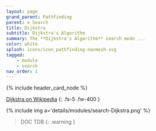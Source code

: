```yaml
---
layout: page
grand_parent: Pathfinding
parent: ⊚ Search
title: Dijkstra
subtitle: Dijkstra's Algorithm
summary: The **Dijkstra's Algorithm** search mode ...
color: white
splash: icons/icon_pathfinding-navmesh.svg
tagged: 
    - module
    - search
nav_order: 1
---
```


{% include header_card_node %}

[Dijkstra on Wikipedia](https://en.wikipedia.org/wiki/Dijkstra%27s_algorithm)
{: .fs-5 .fw-400 }

{% include img a='details/modules/search-Dijkstra.png' %} 

> DOC TDB
{: .warning }
